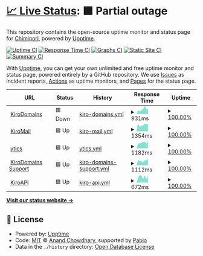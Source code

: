 # [📈 Live Status](https://status.zkyrylo.eu.org): <!--live status--> **🟧 Partial outage**

This repository contains the open-source uptime monitor and status page for [Chiminori](https://chiminori.eu.org), powered by [Upptime](https://github.com/upptime/upptime).

[![Uptime CI](https://github.com/kirilloooo/status/workflows/Uptime%20CI/badge.svg)](https://github.com/kirilloooo/status/actions?query=workflow%3A%22Uptime+CI%22)
[![Response Time CI](https://github.com/kirilloooo/status/workflows/Response%20Time%20CI/badge.svg)](https://github.com/kirilloooo/status/actions?query=workflow%3A%22Response+Time+CI%22)
[![Graphs CI](https://github.com/kirilloooo/status/workflows/Graphs%20CI/badge.svg)](https://github.com/kirilloooo/status/actions?query=workflow%3A%22Graphs+CI%22)
[![Static Site CI](https://github.com/kirilloooo/status/workflows/Static%20Site%20CI/badge.svg)](https://github.com/kirilloooo/status/actions?query=workflow%3A%22Static+Site+CI%22)
[![Summary CI](https://github.com/kirilloooo/status/workflows/Summary%20CI/badge.svg)](https://github.com/kirilloooo/status/actions?query=workflow%3A%22Summary+CI%22)

With [Upptime](https://upptime.js.org), you can get your own unlimited and free uptime monitor and status page, powered entirely by a GitHub repository. We use [Issues](https://github.com/kirilloooo/status/issues) as incident reports, [Actions](https://github.com/kirilloooo/status/actions) as uptime monitors, and [Pages](https://status.zkyrylo.eu.org) for the status page.

<!--start: status pages-->
<!-- This summary is generated by Upptime (https://github.com/upptime/upptime) -->
<!-- Do not edit this manually, your changes will be overwritten -->
<!-- prettier-ignore -->
| URL | Status | History | Response Time | Uptime |
| --- | ------ | ------- | ------------- | ------ |
| <img alt="" src="https://icons.duckduckgo.com/ip3/kiro.pw.ico" height="13"> [KiroDomains](https://kiro.pw) | 🟥 Down | [kiro-domains.yml](https://github.com/kirilloooo/status/commits/HEAD/history/kiro-domains.yml) | <details><summary><img alt="Response time graph" src="./graphs/kiro-domains/response-time-week.png" height="20"> 931ms</summary><br><a href="https://status.zkyrylo.eu.org/history/kiro-domains"><img alt="Response time 786" src="https://img.shields.io/endpoint?url=https%3A%2F%2Fraw.githubusercontent.com%2Fkirilloooo%2Fstatus%2FHEAD%2Fapi%2Fkiro-domains%2Fresponse-time.json"></a><br><a href="https://status.zkyrylo.eu.org/history/kiro-domains"><img alt="24-hour response time 920" src="https://img.shields.io/endpoint?url=https%3A%2F%2Fraw.githubusercontent.com%2Fkirilloooo%2Fstatus%2FHEAD%2Fapi%2Fkiro-domains%2Fresponse-time-day.json"></a><br><a href="https://status.zkyrylo.eu.org/history/kiro-domains"><img alt="7-day response time 931" src="https://img.shields.io/endpoint?url=https%3A%2F%2Fraw.githubusercontent.com%2Fkirilloooo%2Fstatus%2FHEAD%2Fapi%2Fkiro-domains%2Fresponse-time-week.json"></a><br><a href="https://status.zkyrylo.eu.org/history/kiro-domains"><img alt="30-day response time 812" src="https://img.shields.io/endpoint?url=https%3A%2F%2Fraw.githubusercontent.com%2Fkirilloooo%2Fstatus%2FHEAD%2Fapi%2Fkiro-domains%2Fresponse-time-month.json"></a><br><a href="https://status.zkyrylo.eu.org/history/kiro-domains"><img alt="1-year response time 786" src="https://img.shields.io/endpoint?url=https%3A%2F%2Fraw.githubusercontent.com%2Fkirilloooo%2Fstatus%2FHEAD%2Fapi%2Fkiro-domains%2Fresponse-time-year.json"></a></details> | <details><summary><a href="https://status.zkyrylo.eu.org/history/kiro-domains">100.00%</a></summary><a href="https://status.zkyrylo.eu.org/history/kiro-domains"><img alt="All-time uptime 99.94%" src="https://img.shields.io/endpoint?url=https%3A%2F%2Fraw.githubusercontent.com%2Fkirilloooo%2Fstatus%2FHEAD%2Fapi%2Fkiro-domains%2Fuptime.json"></a><br><a href="https://status.zkyrylo.eu.org/history/kiro-domains"><img alt="24-hour uptime 99.99%" src="https://img.shields.io/endpoint?url=https%3A%2F%2Fraw.githubusercontent.com%2Fkirilloooo%2Fstatus%2FHEAD%2Fapi%2Fkiro-domains%2Fuptime-day.json"></a><br><a href="https://status.zkyrylo.eu.org/history/kiro-domains"><img alt="7-day uptime 100.00%" src="https://img.shields.io/endpoint?url=https%3A%2F%2Fraw.githubusercontent.com%2Fkirilloooo%2Fstatus%2FHEAD%2Fapi%2Fkiro-domains%2Fuptime-week.json"></a><br><a href="https://status.zkyrylo.eu.org/history/kiro-domains"><img alt="30-day uptime 99.85%" src="https://img.shields.io/endpoint?url=https%3A%2F%2Fraw.githubusercontent.com%2Fkirilloooo%2Fstatus%2FHEAD%2Fapi%2Fkiro-domains%2Fuptime-month.json"></a><br><a href="https://status.zkyrylo.eu.org/history/kiro-domains"><img alt="1-year uptime 99.94%" src="https://img.shields.io/endpoint?url=https%3A%2F%2Fraw.githubusercontent.com%2Fkirilloooo%2Fstatus%2FHEAD%2Fapi%2Fkiro-domains%2Fuptime-year.json"></a></details>
| <img alt="" src="https://icons.duckduckgo.com/ip3/m.kiro.pw.ico" height="13"> [KiroMail](https://m.kiro.pw) | 🟩 Up | [kiro-mail.yml](https://github.com/kirilloooo/status/commits/HEAD/history/kiro-mail.yml) | <details><summary><img alt="Response time graph" src="./graphs/kiro-mail/response-time-week.png" height="20"> 1354ms</summary><br><a href="https://status.zkyrylo.eu.org/history/kiro-mail"><img alt="Response time 1752" src="https://img.shields.io/endpoint?url=https%3A%2F%2Fraw.githubusercontent.com%2Fkirilloooo%2Fstatus%2FHEAD%2Fapi%2Fkiro-mail%2Fresponse-time.json"></a><br><a href="https://status.zkyrylo.eu.org/history/kiro-mail"><img alt="24-hour response time 1561" src="https://img.shields.io/endpoint?url=https%3A%2F%2Fraw.githubusercontent.com%2Fkirilloooo%2Fstatus%2FHEAD%2Fapi%2Fkiro-mail%2Fresponse-time-day.json"></a><br><a href="https://status.zkyrylo.eu.org/history/kiro-mail"><img alt="7-day response time 1354" src="https://img.shields.io/endpoint?url=https%3A%2F%2Fraw.githubusercontent.com%2Fkirilloooo%2Fstatus%2FHEAD%2Fapi%2Fkiro-mail%2Fresponse-time-week.json"></a><br><a href="https://status.zkyrylo.eu.org/history/kiro-mail"><img alt="30-day response time 1790" src="https://img.shields.io/endpoint?url=https%3A%2F%2Fraw.githubusercontent.com%2Fkirilloooo%2Fstatus%2FHEAD%2Fapi%2Fkiro-mail%2Fresponse-time-month.json"></a><br><a href="https://status.zkyrylo.eu.org/history/kiro-mail"><img alt="1-year response time 1752" src="https://img.shields.io/endpoint?url=https%3A%2F%2Fraw.githubusercontent.com%2Fkirilloooo%2Fstatus%2FHEAD%2Fapi%2Fkiro-mail%2Fresponse-time-year.json"></a></details> | <details><summary><a href="https://status.zkyrylo.eu.org/history/kiro-mail">100.00%</a></summary><a href="https://status.zkyrylo.eu.org/history/kiro-mail"><img alt="All-time uptime 99.17%" src="https://img.shields.io/endpoint?url=https%3A%2F%2Fraw.githubusercontent.com%2Fkirilloooo%2Fstatus%2FHEAD%2Fapi%2Fkiro-mail%2Fuptime.json"></a><br><a href="https://status.zkyrylo.eu.org/history/kiro-mail"><img alt="24-hour uptime 100.00%" src="https://img.shields.io/endpoint?url=https%3A%2F%2Fraw.githubusercontent.com%2Fkirilloooo%2Fstatus%2FHEAD%2Fapi%2Fkiro-mail%2Fuptime-day.json"></a><br><a href="https://status.zkyrylo.eu.org/history/kiro-mail"><img alt="7-day uptime 100.00%" src="https://img.shields.io/endpoint?url=https%3A%2F%2Fraw.githubusercontent.com%2Fkirilloooo%2Fstatus%2FHEAD%2Fapi%2Fkiro-mail%2Fuptime-week.json"></a><br><a href="https://status.zkyrylo.eu.org/history/kiro-mail"><img alt="30-day uptime 99.74%" src="https://img.shields.io/endpoint?url=https%3A%2F%2Fraw.githubusercontent.com%2Fkirilloooo%2Fstatus%2FHEAD%2Fapi%2Fkiro-mail%2Fuptime-month.json"></a><br><a href="https://status.zkyrylo.eu.org/history/kiro-mail"><img alt="1-year uptime 99.17%" src="https://img.shields.io/endpoint?url=https%3A%2F%2Fraw.githubusercontent.com%2Fkirilloooo%2Fstatus%2FHEAD%2Fapi%2Fkiro-mail%2Fuptime-year.json"></a></details>
| <img alt="" src="https://icons.duckduckgo.com/ip3/fy.oo.gd.ico" height="13"> [ytics](https://fy.oo.gd) | 🟩 Up | [ytics.yml](https://github.com/kirilloooo/status/commits/HEAD/history/ytics.yml) | <details><summary><img alt="Response time graph" src="./graphs/ytics/response-time-week.png" height="20"> 1182ms</summary><br><a href="https://status.zkyrylo.eu.org/history/ytics"><img alt="Response time 1284" src="https://img.shields.io/endpoint?url=https%3A%2F%2Fraw.githubusercontent.com%2Fkirilloooo%2Fstatus%2FHEAD%2Fapi%2Fytics%2Fresponse-time.json"></a><br><a href="https://status.zkyrylo.eu.org/history/ytics"><img alt="24-hour response time 1528" src="https://img.shields.io/endpoint?url=https%3A%2F%2Fraw.githubusercontent.com%2Fkirilloooo%2Fstatus%2FHEAD%2Fapi%2Fytics%2Fresponse-time-day.json"></a><br><a href="https://status.zkyrylo.eu.org/history/ytics"><img alt="7-day response time 1182" src="https://img.shields.io/endpoint?url=https%3A%2F%2Fraw.githubusercontent.com%2Fkirilloooo%2Fstatus%2FHEAD%2Fapi%2Fytics%2Fresponse-time-week.json"></a><br><a href="https://status.zkyrylo.eu.org/history/ytics"><img alt="30-day response time 1243" src="https://img.shields.io/endpoint?url=https%3A%2F%2Fraw.githubusercontent.com%2Fkirilloooo%2Fstatus%2FHEAD%2Fapi%2Fytics%2Fresponse-time-month.json"></a><br><a href="https://status.zkyrylo.eu.org/history/ytics"><img alt="1-year response time 1284" src="https://img.shields.io/endpoint?url=https%3A%2F%2Fraw.githubusercontent.com%2Fkirilloooo%2Fstatus%2FHEAD%2Fapi%2Fytics%2Fresponse-time-year.json"></a></details> | <details><summary><a href="https://status.zkyrylo.eu.org/history/ytics">100.00%</a></summary><a href="https://status.zkyrylo.eu.org/history/ytics"><img alt="All-time uptime 99.27%" src="https://img.shields.io/endpoint?url=https%3A%2F%2Fraw.githubusercontent.com%2Fkirilloooo%2Fstatus%2FHEAD%2Fapi%2Fytics%2Fuptime.json"></a><br><a href="https://status.zkyrylo.eu.org/history/ytics"><img alt="24-hour uptime 100.00%" src="https://img.shields.io/endpoint?url=https%3A%2F%2Fraw.githubusercontent.com%2Fkirilloooo%2Fstatus%2FHEAD%2Fapi%2Fytics%2Fuptime-day.json"></a><br><a href="https://status.zkyrylo.eu.org/history/ytics"><img alt="7-day uptime 100.00%" src="https://img.shields.io/endpoint?url=https%3A%2F%2Fraw.githubusercontent.com%2Fkirilloooo%2Fstatus%2FHEAD%2Fapi%2Fytics%2Fuptime-week.json"></a><br><a href="https://status.zkyrylo.eu.org/history/ytics"><img alt="30-day uptime 99.90%" src="https://img.shields.io/endpoint?url=https%3A%2F%2Fraw.githubusercontent.com%2Fkirilloooo%2Fstatus%2FHEAD%2Fapi%2Fytics%2Fuptime-month.json"></a><br><a href="https://status.zkyrylo.eu.org/history/ytics"><img alt="1-year uptime 99.27%" src="https://img.shields.io/endpoint?url=https%3A%2F%2Fraw.githubusercontent.com%2Fkirilloooo%2Fstatus%2FHEAD%2Fapi%2Fytics%2Fuptime-year.json"></a></details>
| <img alt="" src="https://icons.duckduckgo.com/ip3/support.kiro.pw.ico" height="13"> [KiroDomains Support](https://support.kiro.pw) | 🟩 Up | [kiro-domains-support.yml](https://github.com/kirilloooo/status/commits/HEAD/history/kiro-domains-support.yml) | <details><summary><img alt="Response time graph" src="./graphs/kiro-domains-support/response-time-week.png" height="20"> 1112ms</summary><br><a href="https://status.zkyrylo.eu.org/history/kiro-domains-support"><img alt="Response time 1080" src="https://img.shields.io/endpoint?url=https%3A%2F%2Fraw.githubusercontent.com%2Fkirilloooo%2Fstatus%2FHEAD%2Fapi%2Fkiro-domains-support%2Fresponse-time.json"></a><br><a href="https://status.zkyrylo.eu.org/history/kiro-domains-support"><img alt="24-hour response time 1610" src="https://img.shields.io/endpoint?url=https%3A%2F%2Fraw.githubusercontent.com%2Fkirilloooo%2Fstatus%2FHEAD%2Fapi%2Fkiro-domains-support%2Fresponse-time-day.json"></a><br><a href="https://status.zkyrylo.eu.org/history/kiro-domains-support"><img alt="7-day response time 1112" src="https://img.shields.io/endpoint?url=https%3A%2F%2Fraw.githubusercontent.com%2Fkirilloooo%2Fstatus%2FHEAD%2Fapi%2Fkiro-domains-support%2Fresponse-time-week.json"></a><br><a href="https://status.zkyrylo.eu.org/history/kiro-domains-support"><img alt="30-day response time 1582" src="https://img.shields.io/endpoint?url=https%3A%2F%2Fraw.githubusercontent.com%2Fkirilloooo%2Fstatus%2FHEAD%2Fapi%2Fkiro-domains-support%2Fresponse-time-month.json"></a><br><a href="https://status.zkyrylo.eu.org/history/kiro-domains-support"><img alt="1-year response time 1080" src="https://img.shields.io/endpoint?url=https%3A%2F%2Fraw.githubusercontent.com%2Fkirilloooo%2Fstatus%2FHEAD%2Fapi%2Fkiro-domains-support%2Fresponse-time-year.json"></a></details> | <details><summary><a href="https://status.zkyrylo.eu.org/history/kiro-domains-support">100.00%</a></summary><a href="https://status.zkyrylo.eu.org/history/kiro-domains-support"><img alt="All-time uptime 99.17%" src="https://img.shields.io/endpoint?url=https%3A%2F%2Fraw.githubusercontent.com%2Fkirilloooo%2Fstatus%2FHEAD%2Fapi%2Fkiro-domains-support%2Fuptime.json"></a><br><a href="https://status.zkyrylo.eu.org/history/kiro-domains-support"><img alt="24-hour uptime 100.00%" src="https://img.shields.io/endpoint?url=https%3A%2F%2Fraw.githubusercontent.com%2Fkirilloooo%2Fstatus%2FHEAD%2Fapi%2Fkiro-domains-support%2Fuptime-day.json"></a><br><a href="https://status.zkyrylo.eu.org/history/kiro-domains-support"><img alt="7-day uptime 100.00%" src="https://img.shields.io/endpoint?url=https%3A%2F%2Fraw.githubusercontent.com%2Fkirilloooo%2Fstatus%2FHEAD%2Fapi%2Fkiro-domains-support%2Fuptime-week.json"></a><br><a href="https://status.zkyrylo.eu.org/history/kiro-domains-support"><img alt="30-day uptime 100.00%" src="https://img.shields.io/endpoint?url=https%3A%2F%2Fraw.githubusercontent.com%2Fkirilloooo%2Fstatus%2FHEAD%2Fapi%2Fkiro-domains-support%2Fuptime-month.json"></a><br><a href="https://status.zkyrylo.eu.org/history/kiro-domains-support"><img alt="1-year uptime 99.17%" src="https://img.shields.io/endpoint?url=https%3A%2F%2Fraw.githubusercontent.com%2Fkirilloooo%2Fstatus%2FHEAD%2Fapi%2Fkiro-domains-support%2Fuptime-year.json"></a></details>
| <img alt="" src="https://icons.duckduckgo.com/ip3/api.kiro.pw.ico" height="13"> [KiroAPI](https://api.kiro.pw) | 🟩 Up | [kiro-api.yml](https://github.com/kirilloooo/status/commits/HEAD/history/kiro-api.yml) | <details><summary><img alt="Response time graph" src="./graphs/kiro-api/response-time-week.png" height="20"> 672ms</summary><br><a href="https://status.zkyrylo.eu.org/history/kiro-api"><img alt="Response time 617" src="https://img.shields.io/endpoint?url=https%3A%2F%2Fraw.githubusercontent.com%2Fkirilloooo%2Fstatus%2FHEAD%2Fapi%2Fkiro-api%2Fresponse-time.json"></a><br><a href="https://status.zkyrylo.eu.org/history/kiro-api"><img alt="24-hour response time 795" src="https://img.shields.io/endpoint?url=https%3A%2F%2Fraw.githubusercontent.com%2Fkirilloooo%2Fstatus%2FHEAD%2Fapi%2Fkiro-api%2Fresponse-time-day.json"></a><br><a href="https://status.zkyrylo.eu.org/history/kiro-api"><img alt="7-day response time 672" src="https://img.shields.io/endpoint?url=https%3A%2F%2Fraw.githubusercontent.com%2Fkirilloooo%2Fstatus%2FHEAD%2Fapi%2Fkiro-api%2Fresponse-time-week.json"></a><br><a href="https://status.zkyrylo.eu.org/history/kiro-api"><img alt="30-day response time 658" src="https://img.shields.io/endpoint?url=https%3A%2F%2Fraw.githubusercontent.com%2Fkirilloooo%2Fstatus%2FHEAD%2Fapi%2Fkiro-api%2Fresponse-time-month.json"></a><br><a href="https://status.zkyrylo.eu.org/history/kiro-api"><img alt="1-year response time 617" src="https://img.shields.io/endpoint?url=https%3A%2F%2Fraw.githubusercontent.com%2Fkirilloooo%2Fstatus%2FHEAD%2Fapi%2Fkiro-api%2Fresponse-time-year.json"></a></details> | <details><summary><a href="https://status.zkyrylo.eu.org/history/kiro-api">100.00%</a></summary><a href="https://status.zkyrylo.eu.org/history/kiro-api"><img alt="All-time uptime 100.00%" src="https://img.shields.io/endpoint?url=https%3A%2F%2Fraw.githubusercontent.com%2Fkirilloooo%2Fstatus%2FHEAD%2Fapi%2Fkiro-api%2Fuptime.json"></a><br><a href="https://status.zkyrylo.eu.org/history/kiro-api"><img alt="24-hour uptime 100.00%" src="https://img.shields.io/endpoint?url=https%3A%2F%2Fraw.githubusercontent.com%2Fkirilloooo%2Fstatus%2FHEAD%2Fapi%2Fkiro-api%2Fuptime-day.json"></a><br><a href="https://status.zkyrylo.eu.org/history/kiro-api"><img alt="7-day uptime 100.00%" src="https://img.shields.io/endpoint?url=https%3A%2F%2Fraw.githubusercontent.com%2Fkirilloooo%2Fstatus%2FHEAD%2Fapi%2Fkiro-api%2Fuptime-week.json"></a><br><a href="https://status.zkyrylo.eu.org/history/kiro-api"><img alt="30-day uptime 100.00%" src="https://img.shields.io/endpoint?url=https%3A%2F%2Fraw.githubusercontent.com%2Fkirilloooo%2Fstatus%2FHEAD%2Fapi%2Fkiro-api%2Fuptime-month.json"></a><br><a href="https://status.zkyrylo.eu.org/history/kiro-api"><img alt="1-year uptime 100.00%" src="https://img.shields.io/endpoint?url=https%3A%2F%2Fraw.githubusercontent.com%2Fkirilloooo%2Fstatus%2FHEAD%2Fapi%2Fkiro-api%2Fuptime-year.json"></a></details>

<!--end: status pages-->

[**Visit our status website →**](https://status.zkyrylo.eu.org)

## 📄 License

- Powered by: [Upptime](https://github.com/upptime/upptime)
- Code: [MIT](./LICENSE) © [Anand Chowdhary](https://anandchowdhary.com), supported by [Pabio](https://pabio.com)
- Data in the `./history` directory: [Open Database License](https://opendatacommons.org/licenses/odbl/1-0/)
